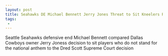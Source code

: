 ```yaml
---
layout: post
title: Seahawks DE Michael Bennett Jerry Jones Threat to Sit Kneelers Reminded Me of the Dred Scott Case
tags:
 -
---
```

Seattle Seahawks defensive end Michael Bennett compared Dallas Cowboys owner Jerry Joness decision to sit players who do not stand for the national anthem to the Dred Scott Supreme Court decision
